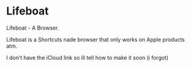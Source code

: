 # Lifeboat

Lifeboat - A Browser. 

Lifeboat is a Shortcuts nade browser that only works on Apple products atm.

I don't have the iCloud link so ill tell how to make it soon (i forgot)

